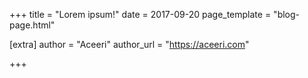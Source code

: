 +++
title = "Lorem ipsum!"
date = 2017-09-20
page_template = "blog-page.html"

[extra]
author = "Aceeri"
author_url = "https://aceeri.com"

+++
